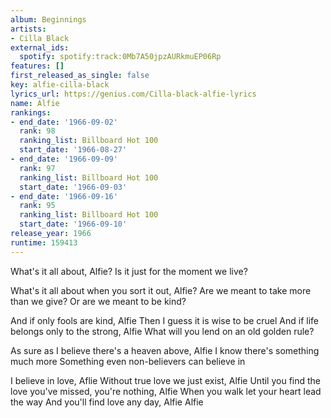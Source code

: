 ```yaml
---
album: Beginnings
artists:
- Cilla Black
external_ids:
  spotify: spotify:track:0Mb7A50jpzAURkmuEP06Rp
features: []
first_released_as_single: false
key: alfie-cilla-black
lyrics_url: https://genius.com/Cilla-black-alfie-lyrics
name: Alfie
rankings:
- end_date: '1966-09-02'
  rank: 98
  ranking_list: Billboard Hot 100
  start_date: '1966-08-27'
- end_date: '1966-09-09'
  rank: 97
  ranking_list: Billboard Hot 100
  start_date: '1966-09-03'
- end_date: '1966-09-16'
  rank: 95
  ranking_list: Billboard Hot 100
  start_date: '1966-09-10'
release_year: 1966
runtime: 159413
---
```

What's it all about, Alfie?
Is it just for the moment we live?

What's it all about when you sort it out, Alfie?
Are we meant to take more than we give?
Or are we meant to be kind?

And if only fools are kind, Alfie
Then I guess it is wise to be cruel
And if life belongs only to the strong, Alfie
What will you lend on an old golden rule?

As sure as I believe there's a heaven above, Alfie
I know there's something much more
Something even non-believers can believe in

I believe in love, Aflie
Without true love we just exist, Alfie
Until you find the love you've missed, you're nothing, Alfie
When you walk let your heart lead the way
And you'll find love any day, Alfie
Alfie
